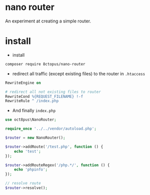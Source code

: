# nano router

An experiment at creating a simple router.

# install

- install

```sh
composer require 8ctopus/nano-router
```

- redirect all traffic (except existing files) to the router in `.htaccess`

```apache
RewriteEngine on

# redirect all not existing files to router
RewriteCond %{REQUEST_FILENAME} !-f
RewriteRule ^ /index.php
```

- And finally `index.php`

```php
use oct8pus\NanoRouter;

require_once '../../vendor/autoload.php';

$router = new NanoRouter();

$router->addRoute('/test.php', function () {
    echo 'test';
});

$router->addRouteRegex('/php.*/', function () {
    echo 'phpinfo';
});

// resolve route
$router->resolve();
```
